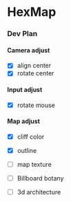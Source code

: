 # HexMap
### Dev Plan
#### Camera adjust
- [x] align center
- [x] rotate center

#### Input adjust
- [x] rotate mouse

#### Map adjust
- [x] cliff color
- [x] outline
- [ ] map texture
- [ ] Billboard botany
- [ ] 3d architecture

